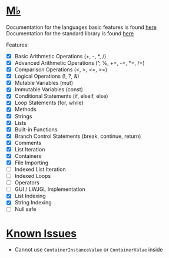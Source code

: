 # <u> M♭ </u>

Documentation for the languages basic features is found [here](./docs/rules.md) <br>
Documentation for the standard library is found [here](./docs/standard.md)

Features:
- [x] Basic Arithmetic Operations (+, -, *, /)
- [x] Advanced Arithmetic Operations (^, %, +=, -=, *=, /=)
- [x] Comparison Operations (<, >, <=, >=)
- [x] Logical Operations (!, ?, &)
- [x] Mutable Variables (mut)
- [x] Immutable Variables (const)
- [x] Conditional Statements (if, elseif, else)
- [x] Loop Statements (for, while)
- [x] Methods
- [x] Strings
- [x] Lists
- [x] Built-in Functions
- [x] Branch Control Statements (break, continue, return)
- [x] Comments
- [x] List Iteration
- [x] Containers
- [x] File Importing
- [ ] Indexed List Iteration
- [ ] Indexed Loops
- [ ] Operators
- [ ] GUI / LWJGL Implementation
- [x] List Indexing
- [x] String Indexing
- [ ] Null safe

# <u> Known Issues </u>
- Cannot use `ContainerInstanceValue` or `ContainerValue` inside 